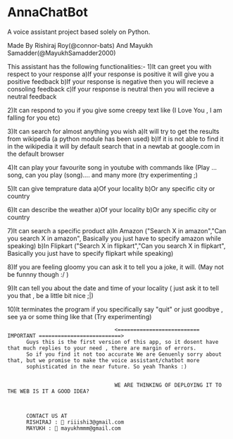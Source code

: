 # AnnaChatBot
A voice assistant project based solely on Python.

Made By Rishiraj Roy(@connor-bats) And Mayukh Samadder(@MayukhSamadder2000)

This assistant has the following functionalities:-
1)It can greet you with respect to your response
  a)If your response is positive it will give you a positive feedback
  b)If your response is negative then you will recieve a consoling feedback
  c)If your response is neutral then you will recieve a neutral feedback

2)It can respond to you if you give some creepy text like (I Love You , I am falling for you etc)

3)It can search for almost anything you wish 
  a)It will try to get the results from wikipedia (a python module has been used)
  b)If it is not able to find it in the wikipedia it will by default search that in a newtab at google.com in the default browser

4)It can play your favourite song in youtube with commands like (Play ... song, can you play (song).... and many more (try experimenting ;)

5)It can give temprature data
  a)Of your locality
  b)Or any specific city or country

6)It can describe the weather
  a)Of your locality
  b)Or any specific city or country

7)It can search a specific product
  a)In Amazon ("Search X in amazon","Can you search X in amazon", Basically you just have to specify amazon while speaking)
  b)In Flipkart ("Search X in flipkart","Can you search X in flipkart", Basically you just have to specify flipkart while speaking)

8)If you are feeling gloomy you can ask it to tell you a joke, it will. (May not be funnny though :/ )

9)It can tell you about the date and time of your locality ( just ask it to tell you that , be a little bit nice ;|)

10)It terminates the program if you specifically say "quit" or just goodbye , see ya or some thing like that (Try experimenting)





                                      <========================== IMPORTANT ==========================> 
          Guys this is the first version of this app, so it dosent have that much replies to your need , there are margin of errors.
          So if you find it not too accurate We are Genuenly sorry about that, but we promise to make the voice assistant/chatbot more
          sophisticated in the near future. So yeah Thanks :)
          
          
                                      WE ARE THINKING OF DEPLOYING IT TO THE WEB IS IT A GOOD IDEA?



          CONTACT US AT 
          RISHIRAJ : 📧 riiishi3@gmail.com
          MAYUKH : 📧 mayukhmmm@gmail.com






  
  
